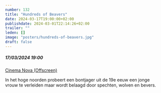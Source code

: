```yaml
---
number: 132
title: "Hundreds of Beavers"
date: 2024-03-17T19:00:00+02:00
publishdate: 2024-03-01T22:14:26+02:00
trailer: ""
leden: []
image: "posters/hundreds-of-beavers.jpg"
draft: false
---
```


##### 17/03/2024 19:00

[Cinema Nova (Offscreen)](https://www.offscreen.be/nl/offscreen-film-festival-2024/offscreenings-2024/hundreds-beavers)

In het hoge noorden probeert een bontjager uit de 19e eeuw een jonge vrouw te verleiden maar
wordt belaagd door spechten, wolven en bevers.
<!--more-->
